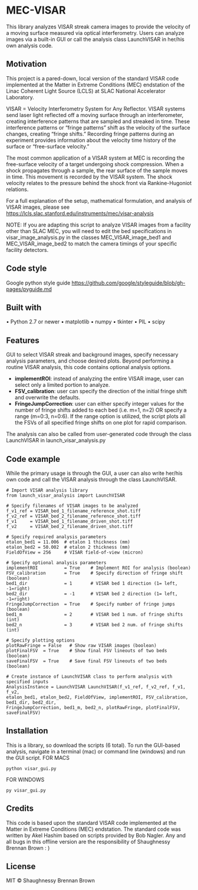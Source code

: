 # MEC-VISAR
This library analyzes VISAR streak camera images to provide the velocity of a moving surface measured via optical interferometry. Users can analyze images via a built-in GUI or call the analysis class LaunchVISAR in her/his own analysis code.

## Motivation
This project is a pared-down, local version of the standard VISAR code implemented at the Matter in Extreme Conditions (MEC) endstation of the Linac Coherent Light Source (LCLS) at SLAC National Accelerator Laboratory.

VISAR  = Velocity Interferometry System for Any Reflector. VISAR systems send laser light reflected off a moving surface through an interferometer, creating interference patterns that are sampled and streaked in time. These interference patterns or “fringe patterns” shift as the velocity of the surface changes, creating “fringe shifts.” Recording fringe patterns during an experiment provides information about the velocity time history of the surface or “free-surface velocity.” 

The most common application of a VISAR system at MEC is recording the free-surface velocity of a target undergoing shock compression. When a shock propagates through a sample, the rear surface of the sample moves in time. This movement is recorded by the VISAR system. The shock velocity relates to the pressure behind the shock front via Rankine-Hugoniot relations.  

For a full explanation of the setup, mathematical formulation, and analysis of VISAR images, please see https://lcls.slac.stanford.edu/instruments/mec/visar-analysis

NOTE: If you are adapting this script to analyze VISAR images from a facility other than SLAC MEC, you will need to edit the bed specifications in visar_image_analysis.py in the classes MEC_VISAR_image_bed1 and MEC_VISAR_image_bed2 to match the camera timings of your specific facility detectors. 

## Code style
Google python style guide https://github.com/google/styleguide/blob/gh-pages/pyguide.md

## Built with
•	Python 2.7 or newer
•	matplotlib
•	numpy
•	tkinter
•	PIL
•	scipy

## Features
GUI to select VISAR streak and background images, specify necessary analysis parameters, and choose desired plots. 
Beyond performing a routine VISAR analysis, this code contains optional analysis options.
* **implementROI**: instead of analyzing the entire VISAR image, user can select only a limited portion to analyze.
* **FSV_calibration**: user can specify the direction of the initial fringe shift and overwrite the defaults.  
* **FringeJumpCorrection**: user can either specify integer values for the number of fringe shifts added to each bed (i.e. m=1, n=2) OR specify a range (m=0:3, n=0:6). If the range option is utilized, the script plots all the FSVs of all specified fringe shifts on one plot for rapid comparison. 

The analysis can also be called from user-generated code through the class LaunchVISAR in launch_visar_analysis.py

## Code example
While the primary usage is through the GUI, a user can also write her/his own code and call the VISAR analysis through the class LaunchVISAR.
```
# Import VISAR analysis library
from launch_visar_analysis import LaunchVISAR

# Specify filenames of VISAR images to be analyzed
f_v1_ref = VISAR_bed_1_filename_reference_shot.tiff
f_v2_ref = VISAR_bed_2_filename_reference_shot.tiff
f_v1     = VISAR_bed_1_filename_driven_shot.tiff 
f_v2     = VISAR_bed_2_filename_driven_shot.tiff

# Specify required analysis parameters
etalon_bed1 = 11.006  # etalon 1 thickness (mm)
etalon_bed2 = 50.002  # etalon 2 thickness (mm)
FieldOfView = 256     # VISAR field-of-view (micron)

# Specify optional analysis parameters
implementROI          = True    # Implement ROI for analysis (boolean)
FSV_calibration       = True    # Specify direction of fringe shift (boolean)
bed1_dir              = 1       # VISAR bed 1 direction (1= left, -1=right)
bed2_dir              = -1      # VISAR bed 2 direction (1= left, -1=right)
FringeJumpCorrection  = True    # Specify number of fringe jumps (boolean)
bed1_m                = 2       # VISAR bed 1 num. of fringe shifts (int)
bed2_n                = 3       # VISAR bed 2 num. of fringe shifts (int)

# Specify plotting options
plotRawFringe = False   # Show raw VISAR images (boolean)
plotFinalFSV  = True    # Show final FSV lineouts of two beds (boolean)
saveFinalFSV  = True    # Save final FSV lineouts of two beds (boolean)

# Create instance of LaunchVISAR class to perform analysis with specified inputs
AnalysisInstance = LaunchVISAR LaunchVISAR(f_v1_ref, f_v2_ref, f_v1, f_v2, 
etalon_bed1, etalon_bed2, FieldOfView, implementROI, FSV_calibration, bed1_dir, bed2_dir, 
FringeJumpCorrection, bed1_m, bed2_n, plotRawFringe, plotFinalFSV, saveFinalFSV)
```

## Installation
This is a library, so download the scripts (6 total). To run the GUI-based analysis, navigate in a terminal (mac) or command line (windows) and run the GUI script.
FOR MACS
```
python visar_gui.py
```
FOR WINDOWS
```
py visar_gui.py
```
## Credits
This code is based upon the standard VISAR code implemented at the Matter in Extreme Conditions (MEC) endstation. The standard code was written by Akel Hashim based on scripts provided by Bob Nagler. Any and all bugs in this offline version are the responsibility of Shaughnessy Brennan Brown : )

## License
MIT © Shaughnessy Brennan Brown
